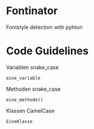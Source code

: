 # Fontinator
Fontstyle detection with pyhton

# Code Guidelines
Variablen
	snake_case
	
	eine_variable

Methoden
	snake_case
	
	eine_methode()


Klassen
	CamelCase
	
	EineKlasse
